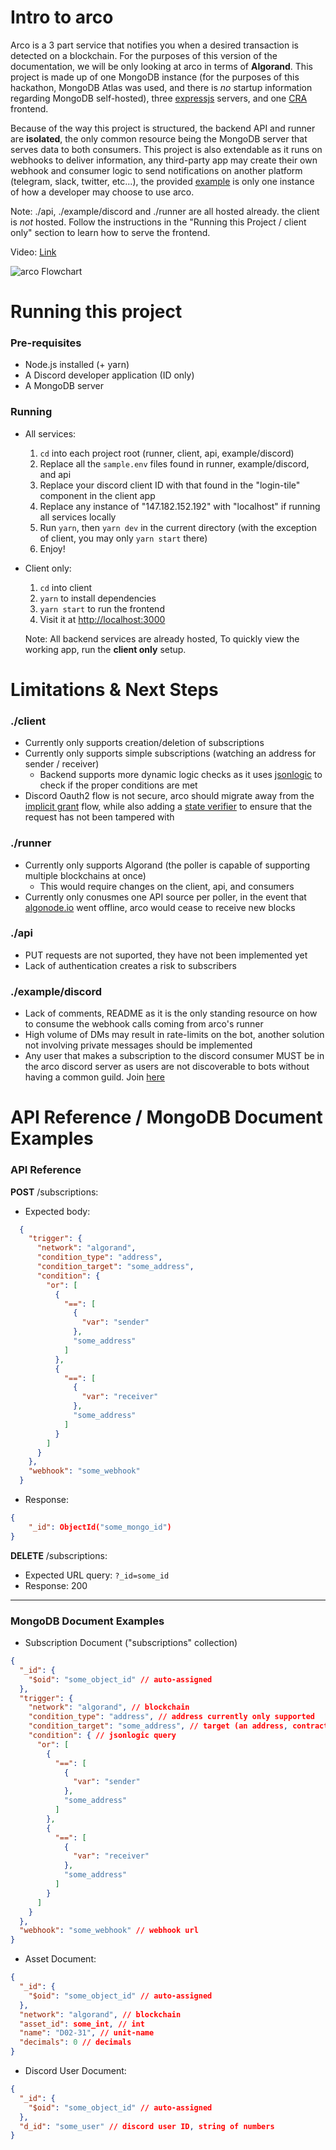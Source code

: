 # Intro to arco
Arco is a 3 part service that notifies you when a desired transaction is detected on a blockchain. For the purposes of this version of the documentation, we will be only looking at arco in terms of **Algorand**. This project is made up of one MongoDB instance (for the purposes of this hackathon, MongoDB Atlas was used, and there is *no* startup information regarding MongoDB self-hosted), three [expressjs](https://expressjs.com/) servers, and one [CRA](https://create-react-app.dev/) frontend.

Because of the way this project is structured, the backend API and runner are **isolated**, the only common resource being the MongoDB server that serves data to both consumers. This project is also extendable as it runs on webhooks to deliver information, any third-party app may create their own webhook and consumer logic to send notifications on another platform (telegram, slack, twitter, etc...), the provided [example](./example/discord/) is only one instance of how a developer may choose to use arco.

Note: ./api, ./example/discord and ./runner are all hosted already. the client is *not* hosted. Follow the instructions in the "Running this Project / client only" section to learn how to serve the frontend.

Video: [Link](https://user-images.githubusercontent.com/115668052/199587825-35526276-90df-491e-93b6-1f0c6b6ab4ce.mp4)

![arco Flowchart](https://gateway.pinata.cloud/ipfs/QmWRorvKoTCk1VNxuG9FCPpe3PCrJ3msAmv2cdgVjs1J6B)

# Running this project
### Pre-requisites
- Node.js installed (+ yarn)
- A Discord developer application (ID only)
- A MongoDB server

### Running
- All services:
  1. ```cd``` into each project root (runner, client, api, example/discord)
  2. Replace all the ```sample.env``` files found in runner, example/discord, and api
  3. Replace your discord client ID with that found in the "login-tile" component in the client app
  4. Replace any instance of "147.182.152.192" with "localhost" if running all services locally
  5. Run ```yarn```, then ```yarn dev``` in the current directory (with the exception of client, you may only ```yarn start``` there)
  6. Enjoy!
   
- Client only:
  1. ```cd``` into client
  2. ```yarn``` to install dependencies
  3. ```yarn start``` to run the frontend
  4. Visit it at [http://localhost:3000](http://localhost:3000)

  Note: All backend services are already hosted, To quickly view the working app, run the **client only** setup.

# Limitations & Next Steps
### ./client
- Currently only supports creation/deletion of subscriptions
- Currently only supports simple subscriptions (watching an address for sender / receiver)
  - Backend supports more dynamic logic checks as it uses [jsonlogic](https://jsonlogic.com/) to check if the proper conditions are met
- Discord Oauth2 flow is not secure, arco should migrate away from the [implicit grant](https://discord.com/developers/docs/topics/oauth2#implicit-grant) flow, while also adding a [state verifier](https://discord.com/developers/docs/topics/oauth2#state-and-security) to ensure that the request has not been tampered with

### ./runner
- Currently only supports Algorand (the poller is capable of supporting multiple blockchains at once)
  - This would require changes on the client, api, and consumers
- Currently only conusmes one API source per poller, in the event that [algonode.io](https://algonode.io/api/) went offline, arco would cease to receive new blocks

### ./api
- PUT requests are not suported, they have not been implemented yet
- Lack of authentication creates a risk to subscribers

### ./example/discord
- Lack of comments, README as it is the only standing resource on how to consume the webhook calls coming from arco's runner
- High volume of DMs may result in rate-limits on the bot, another solution not involving private messages should be implemented
- Any user that makes a subscription to the discord consumer MUST be in the arco discord server as users are not discoverable to bots without having a common guild. Join [here](https://discord.gg/RT9xFJvAfZ)

# API Reference / MongoDB Document Examples
### API Reference
**POST** /subscriptions:
- Expected body:
```json
  {
    "trigger": {
      "network": "algorand",
      "condition_type": "address",
      "condition_target": "some_address",
      "condition": {
        "or": [
          {
            "==": [
              {
                "var": "sender"
              },
              "some_address"
            ]
          },
          {
            "==": [
              {
                "var": "receiver"
              },
              "some_address"
            ]
          }
        ]
      }
    },
    "webhook": "some_webhook"
  }
```
- Response:
```json
{
    "_id": ObjectId("some_mongo_id")
}
```

**DELETE** /subscriptions:
- Expected URL query: ```?_id=some_id```
- Response: 200
---
### MongoDB Document Examples
- Subscription Document ("subscriptions" collection)
```json
{
  "_id": {
    "$oid": "some_object_id" // auto-assigned
  },
  "trigger": {
    "network": "algorand", // blockchain
    "condition_type": "address", // address currently only supported
    "condition_target": "some_address", // target (an address, contract ID, etc...), adddresses currently only supported
    "condition": { // jsonlogic query
      "or": [
        {
          "==": [
            {
              "var": "sender"
            },
            "some_address"
          ]
        },
        {
          "==": [
            {
              "var": "receiver"
            },
            "some_address"
          ]
        }
      ]
    }
  },
  "webhook": "some_webhook" // webhook url
}
```
- Asset Document:
```json
{
  "_id": {
    "$oid": "some_object_id" // auto-assigned
  },
  "network": "algorand", // blockchain
  "asset_id": some_int, // int
  "name": "D02-31", // unit-name
  "decimals": 0 // decimals
}
```

- Discord User Document:
```json
{
  "_id": {
    "$oid": "some_object_id" // auto-assigned
  },
  "d_id": "some_user" // discord user ID, string of numbers
}
```
